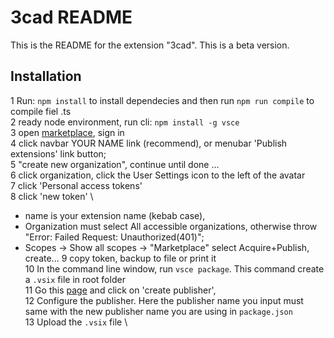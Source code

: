 # 3cad README

This is the README for the extension "3cad". This is a beta version. 

## Installation
1 Run:  `npm install` to install dependecies and then run `npm run compile` to compile fiel .ts \
2 ready node environment, run cli:  `npm install -g vsce` \
3 open [marketplace](https://marketplace.visualstudio.com/VSCode), sign in \
4 click navbar YOUR NAME link (recommend), or menubar 'Publish extensions' link button; \
5 "create new organization", continue until done ... \
6 click organization, click the User Settings icon to the left of the avatar \
7 click 'Personal access tokens' \
8 click 'new token' \
- name is your extension name (kebab case),
- Organization must select All accessible organizations, otherwise throw "Error: Failed Request: Unauthorized(401)";
- Scopes → Show all scopes → "Marketplace" select Acquire+Publish, create...
9 copy token, backup to file or print it \
10 In the command line window, run  `vsce package`. This command create a `.vsix` file in root folder \
11 Go this [page](https://marketplace.visualstudio.com/manage) and click on 'create publisher', \
12 Configure the publisher. Here the publisher name you input must same with the new publisher name you are using in `package.json` \
13 Upload the `.vsix` file \